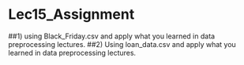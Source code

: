 # Lec15_Assignment
##1) using Black_Friday.csv and apply what you learned in data preprocessing lectures.
##2) Using loan_data.csv and apply what you learned in data preprocessing lectures.